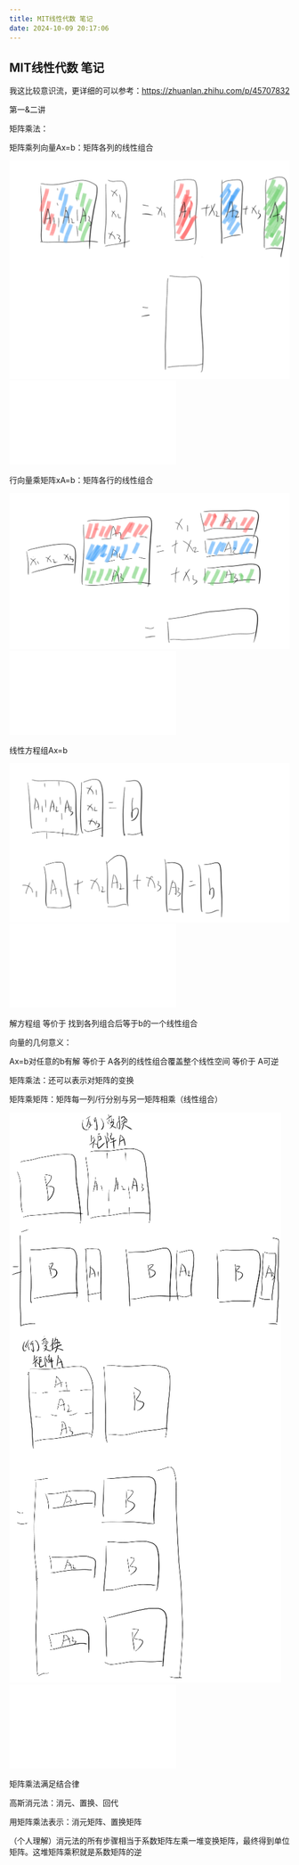 ```yaml
---
title: MIT线性代数 笔记
date: 2024-10-09 20:17:06
---
```

## **MIT线性代数 笔记﻿**
我这比较意识流，更详细的可以参考：https://zhuanlan.zhihu.com/p/45707832

第一&二讲

矩阵乘法：

矩阵乘列向量Ax=b：矩阵各列的线性组合

![](source/\_posts/2024/10/9/MIT线性代数%20笔记/MIT线性代数%20笔记.001.png)![](source/\_posts/2024/10/9/MIT线性代数%20笔记/MIT线性代数%20笔记.002.png)

行向量乘矩阵xA=b：矩阵各行的线性组合

![](source/\_posts/2024/10/9/MIT线性代数%20笔记/MIT线性代数%20笔记.003.png)![](source/\_posts/2024/10/9/MIT线性代数%20笔记/MIT线性代数%20笔记.002.png)

线性方程组Ax=b

![](source/\_posts/2024/10/9/MIT线性代数%20笔记/MIT线性代数%20笔记.004.png)![](source/\_posts/2024/10/9/MIT线性代数%20笔记/MIT线性代数%20笔记.002.png)

解方程组 等价于 找到各列组合后等于b的一个线性组合

向量的几何意义：

Ax=b对任意的b有解 等价于 A各列的线性组合覆盖整个线性空间 等价于 A可逆

矩阵乘法：还可以表示对矩阵的变换

矩阵乘矩阵：矩阵每一列/行分别与另一矩阵相乘（线性组合）

![](source/\_posts/2024/10/9/MIT线性代数%20笔记/MIT线性代数%20笔记.005.png)![](source/\_posts/2024/10/9/MIT线性代数%20笔记/MIT线性代数%20笔记.002.png)

矩阵乘法满足结合律

高斯消元法：消元、置换、回代

用矩阵乘法表示：消元矩阵、置换矩阵

（个人理解）消元法的所有步骤相当于系数矩阵左乘一堆变换矩阵，最终得到单位矩阵。这堆矩阵乘积就是系数矩阵的逆
